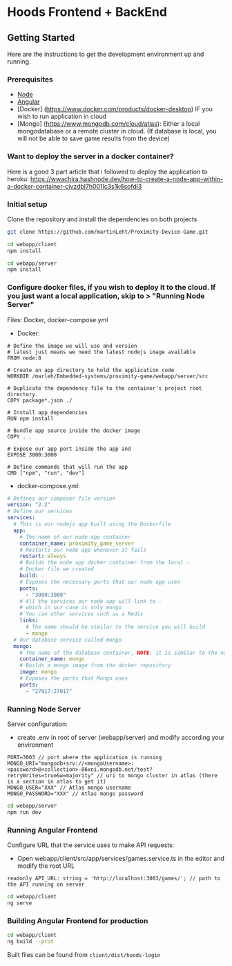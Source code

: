 # Hoods Frontend + BackEnd



## Getting Started
Here are the instructions to get the development environment up and running.

### Prerequisites

* [Node](https://nodejs.org/)
* [Angular](https://angular.io/)
* [Docker] (https://www.docker.com/products/docker-desktop) IF you wish to run application in cloud
* [Mongo] (https://www.mongodb.com/cloud/atlas): Either a local mongodatabase or a remote cluster in cloud.
(If database is local, you will not be able to save game results from the device)

### Want to deploy the server in a docker container?
Here is a good 3 part article that i followed to deploy the application to heroku:
https://wwachira.hashnode.dev/how-to-create-a-node-app-within-a-docker-container-cjvzdbl7h001lc3s1k6sofdi3


### Initial setup

Clone the repository and install the dependencies on both projects

```bash
git clone https://github.com/martinLeht/Proximity-Device-Game.git
```

```bash
cd webapp/client
npm install
```

```bash
cd webapp/server
npm install
```

### Configure docker files, if you wish to deploy it to the cloud. If you just want a local application, skip to > "Running Node Server"
Files: Docker, docker-compose.yml

* Docker:
```docker
# Define the image we will use and version
# latest just means we need the latest nodejs image available
FROM node:8

# Create an app directory to hold the application code
WORKDIR /marleh/Embedded-systems/proximity-game/webapp/server/src

# Duplicate the dependency file to the container's project root directory.
COPY package*.json ./

# Install app dependencies
RUN npm install

# Bundle app source inside the docker image
COPY . .

# Expose our app port inside the app and 
EXPOSE 3000:3000

# Define commands that will run the app
CMD ["npm", "run", "dev"]
```	  
		  
* docker-compose.yml:
```yml
# Defines our composer file version
version: "2.2"
# Define our services 
services: 
  # This is our nodejs app built using the Dockerfile
  app:
	# The name of our node app container
	container_name: proximity_game_server
	# Restarts our node app whenever it fails
	restart: always
	# Builds the node app docker container from the local -
	# Docker file we created
	build: .
	# Exposes the necessary ports that our node app uses
	ports:
	  - "3000:3000"
	# All the services our node app will link to -
	# which in our case is only mongo
	# You can other services such as a Redis
	links:
	  # The name should be similar to the service you will build
	  - mongo
  # Our database service called mongo
  mongo:
	# The name of the database container, NOTE: it is similar to the name provided
	container_name: mongo
	# Builds a mongo image from the docker repository
	image: mongo
	# Exposes the ports that Mongo uses
	ports:
	  - "27017:27017"
```


### Running Node Server
Server configuration:
* create .env in root of server (webapp/server) and modify according your environment

```env
PORT=3003 // port where the application is running
MONGO_URI="mongodb+srv://<mongoUsername>:<password>@<collection>-86xni.mongodb.net/test?retryWrites=true&w=majority" // uri to mongo cluster in atlas (there is a section in atlas to get it)
MONGO_USER="XXX" // Atlas mongo username
MONGO_PASSWORD="XXX" // Atlas mongo password
```

```bash
cd webapp/server
npm run dev
```

### Running Angular Frontend
Configure URL that the service uses to make API requests:
* Open webapp/client/src/app/services/games.service.ts in the editor and modify the root URL
```angular
readonly API_URL: string = 'http://localhost:3003/games/'; // path to the API running on server
```

```bash
cd webapp/client
ng serve
```

### Building Angular Frontend for production

```bash
cd webapp/client
ng build --prot
```
Built files can be found from `client/dist/hoods-login`


